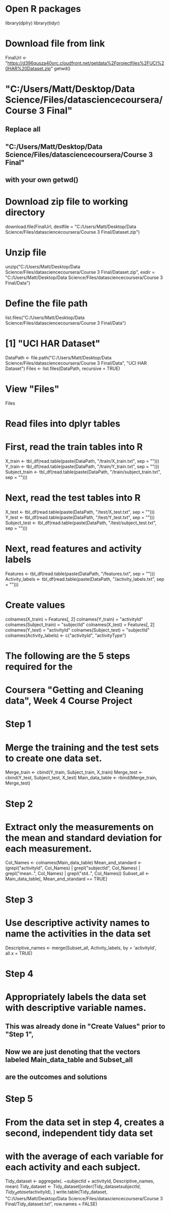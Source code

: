 # Open R packages
library(dplry)
library(tidyr)


# Download file from link
  FinalUrl <- "https://d396qusza40orc.cloudfront.net/getdata%2Fprojectfiles%2FUCI%20HAR%20Dataset.zip"
  getwd()
# "C:/Users/Matt/Desktop/Data Science/Files/datasciencecoursera/Course 3 Final"

## Replace all 
## "C:/Users/Matt/Desktop/Data Science/Files/datasciencecoursera/Course 3 Final" 
## with your own getwd()

# Download zip file to working directory
  download.file(FinalUrl, destfile = "C:/Users/Matt/Desktop/Data Science/Files/datasciencecoursera/Course 3 Final/Dataset.zip")

# Unzip file
  unzip("C:/Users/Matt/Desktop/Data Science/Files/datasciencecoursera/Course 3 Final/Dataset.zip", exdir = "C:/Users/Matt/Desktop/Data Science/Files/datasciencecoursera/Course 3 Final/Data")

# Define the file path
  list.files("C:/Users/Matt/Desktop/Data Science/Files/datasciencecoursera/Course 3 Final/Data")
# [1] "UCI HAR Dataset"
  DataPath <- file.path("C:/Users/Matt/Desktop/Data Science/Files/datasciencecoursera/Course 3 Final/Data", "UCI HAR Dataset")
  Files <- list.files(DataPath, recursive = TRUE)

# View "Files"
  Files

# Read files into dplyr tables

# First, read the train tables into R
  X_train <- tbl_df(read.table(paste(DataPath, "/train/X_train.txt", sep = "")))
  Y_train <- tbl_df(read.table(paste(DataPath, "/train/Y_train.txt", sep = "")))
  Subject_train <- tbl_df(read.table(paste(DataPath, "/train/subject_train.txt", sep = "")))

# Next, read the test tables into R
  X_test <- tbl_df(read.table(paste(DataPath, "/test/X_test.txt", sep = "")))
  Y_test <- tbl_df(read.table(paste(DataPath, "/test/Y_test.txt", sep = "")))
  Subject_test <- tbl_df(read.table(paste(DataPath, "/test/subject_test.txt", sep = "")))

# Next, read features and activity labels
  Features <- tbl_df(read.table(paste(DataPath, "/features.txt", sep = "")))
  Activity_labels <- tbl_df(read.table(paste(DataPath, "/activity_labels.txt", sep = "")))

# Create values 
  colnames(X_train) = Features[, 2]
  colnames(Y_train) = "activityId"
  colnames(Subject_train) = "subjectId"
  colnames(X_test) = Features[, 2]
  colnames(Y_test) = "activityId"
  colnames(Subject_test) = "subjectId"
  colnames(Activity_labels) <- c("activityId", "activityType")

# The following are the 5 steps required for the 
# Coursera "Getting and Cleaning data", Week 4 Course Project

# Step 1
# Merge the training and the test sets to create one data set.
  Merge_train <- cbind(Y_train, Subject_train, X_train)
  Merge_test <- cbind(Y_test, Subject_test, X_test)
  Main_data_table <- rbind(Merge_train, Merge_test)

# Step 2
# Extract only the measurements on the mean and standard deviation for each measurement.
  Col_Names <- colnames(Main_data_table)
  Mean_and_standard <- (grepl("activityId", Col_Names) | grepl("subjectId", Col_Names) | grepl("mean..", Col_Names) | grepl("std..", Col_Names))
  Subset_all <- Main_data_table[, Mean_and_standard == TRUE]

# Step 3
# Use descriptive activity names to name the activities in the data set
  Descriptive_names <- merge(Subset_all, Activity_labels, by = 'activityId', all.x = TRUE)

# Step 4
# Appropriately labels the data set with descriptive variable names.
  ## This was already done in "Create Values" prior to "Step 1", 
  ## Now we are just denoting that the vectors labeled Main_data_table and Subset_all
  ## are the outcomes and solutions

# Step 5
# From the data set in step 4, creates a second, independent tidy data set
# with the average of each variable for each activity and each subject.
  Tidy_dataset <- aggregate(. ~subjectId + activityId, Descriptive_names, mean)
  Tidy_dataset <- Tidy_dataset[order(Tidy_dataset$subjectId, Tidy_dataset$activityId), ]
  write.table(Tidy_dataset, "C:/Users/Matt/Desktop/Data Science/Files/datasciencecoursera/Course 3 Final/Tidy_dataset.txt", row.names = FALSE) 